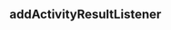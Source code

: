 ## addActivityResultListener

```java


```

<!--stackedit_data:
eyJoaXN0b3J5IjpbLTY3NTQ1NDAzNSwtMjg0MzgyOTEzLC0xMD
U4NDg2NjYzLC00MzQ5MzE3MDhdfQ==
-->